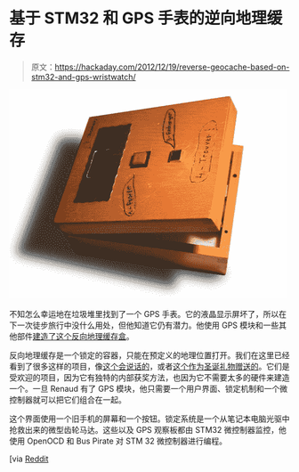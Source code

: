 # 基于 STM32 和 GPS 手表的逆向地理缓存

> 原文：<https://hackaday.com/2012/12/19/reverse-geocache-based-on-stm32-and-gps-wristwatch/>

![reverse_geocache](img/674216d6b9d3773975e58964a9ae325a.png)

不知怎么幸运地在垃圾堆里找到了一个 GPS 手表。它的液晶显示屏坏了，所以在下一次徒步旅行中没什么用处，但他知道它仍有潜力。他使用 GPS 模块和一些其他部件[建造了这个反向地理缓存盒](http://renaud.schleck.free.fr/geocache.php)。

反向地理缓存是一个锁定的容器，只能在预定义的地理位置打开。我们在这里已经看到了很多这样的项目，像[这个会说话的](http://hackaday.com/2012/01/20/a-talking-reverse-geocache-puzzle-box/)，或者[这个作为圣诞礼物赠送的](http://hackaday.com/2011/01/02/reverse-geocaching-christmas-gift-box/)。它们是受欢迎的项目，因为它有独特的内部获奖方法，也因为它不需要太多的硬件来建造一个。一旦 Renaud 有了 GPS 模块，他只需要一个用户界面、锁定机制和一个微控制器就可以把它们组合在一起。

这个界面使用一个旧手机的屏幕和一个按钮。锁定系统是一个从笔记本电脑光驱中抢救出来的微型齿轮马达。这些以及 GPS 观察板都由 STM32 微控制器监控，他使用 OpenOCD 和 Bus Pirate 对 STM 32 微控制器进行编程。

[via [Reddit](http://renaud.schleck.free.fr/geocache.php)